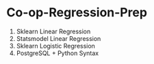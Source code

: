 # Co-op-Regression-Prep
1. Sklearn Linear Regression
2. Statsmodel Linear Regression
3. Sklearn Logistic Regression
4. PostgreSQL + Python Syntax
